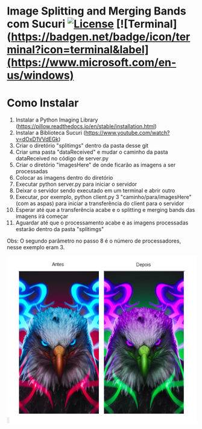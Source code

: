 # Image Splitting and Merging Bands com Sucuri [![License](https://img.shields.io/badge/License-Apache%202.0-blue.svg)](https://opensource.org/licenses/Apache-2.0) [![Terminal](https://badgen.net/badge/icon/terminal?icon=terminal&label](https://www.microsoft.com/en-us/windows)

# Como Instalar

1) Instalar a Python Imaging Library (https://pillow.readthedocs.io/en/stable/installation.html) 
2) Instalar a Biblioteca Sucuri (https://www.youtube.com/watch?v=dOxD1VVdEGk)
3) Criar o diretório "splitimgs" dentro da pasta desse git
4) Criar uma pasta "dataReceived" e mudar o caminho da pasta dataReceived no código de server.py
5) Criar o diretório "imagesHere" de onde ficarão as imagens a ser processadas
5) Colocar as imagens dentro do diretório 
6) Executar python server.py para iniciar o servidor
7) Deixar o servidor sendo executado em um terminal e abrir outro
8) Executar, por exemplo, python client.py 3 "caminho/para/imagesHere" (com as aspas) para iniciar a transferência do client para o servidor
9) Esperar até que a transferência acabe e o splitting e merging bands das imagens irá começar
10) Aguardar até que o processamento acabe e as imagens processadas estarão dentro da pasta "splitimgs"

Obs: O segundo parâmetro no passo 8 é o número de processadores, nesse exemplo eram 3.

![Antes e Depois](https://github.com/renanbaqui/sistdist/blob/main/processing.png)
